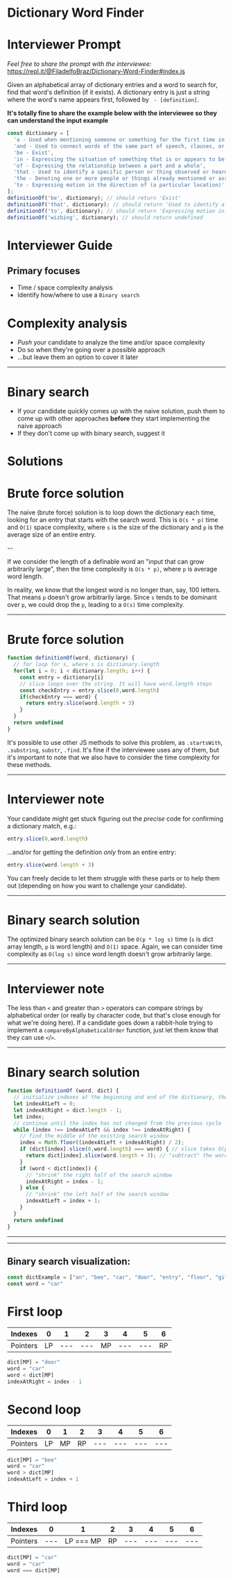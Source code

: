 # Dictionary Word Finder

# Interviewer Prompt

_Feel free to share the prompt with the interviewee:_ https://repl.it/@FiladelfoBraz/Dictionary-Word-Finder#index.js

Given an alphabetical array of dictionary entries and a word to search for, find that word's definition (if it exists). A dictionary entry is just a string where the word's name appears first, followed by ` - [definition]`.

**It's totally fine to share the example below with the interviewee so they can understand the input example**

```javascript
const dictionary = [
  'a - Used when mentioning someone or something for the first time in a text or conversation',
  'and - Used to connect words of the same part of speech, clauses, or sentences, that are to be taken jointly',
  'be - Exist',
  'in - Expressing the situation of something that is or appears to be enclosed or surrounded by something else',
  'of - Expressing the relationship between a part and a whole',
  'that - Used to identify a specific person or thing observed or heard by the speaker',
  'the - Denoting one or more people or things already mentioned or assumed to be common knowledge',
  'to - Expressing motion in the direction of (a particular location)'
];
definitionOf('be', dictionary); // should return 'Exist'
definitionOf('that', dictionary); // should return 'Used to identify a specific person or thing observed or heard by the speaker'
definitionOf('to', dictionary); // should return 'Expressing motion in the direction of (a particular location)'
definitionOf('wizbing', dictionary); // should return undefined
```



# Interviewer Guide

## Primary focuses

- Time / space complexity analysis
- Identify how/where to use a `Binary search`


# Complexity analysis

- *Push* your candidate to analyze the time and/or space complexity
- Do so when they're going over a possible approach
- ...but leave them an option to cover it later

---

# Binary search

- If your candidate quickly comes up with the naive solution, push them to come up with other approaches **before** they start implementing the naive approach
- If they don't come up with binary search, suggest it


# Solutions


# Brute force solution

The naive (brute force) solution is to loop down the dictionary each time, looking for an entry that starts with the search word. This is `O(s * p)` time and `O(1)` space complexity, where `s` is the size of the dictionary and `p` is the average size of an entire entry.

--

If we consider the length of a definable word an "input that can grow arbitrarily large", then the time complexity is `O(s * p)`, where `p` is average word length.

In reality, we know that the longest word is no longer than, say, 100 letters. That means `p` doesn't grow arbitrarily large. Since `s` tends to be dominant over `p`, we could drop the `p`, leading to a `O(s)` time complexity.

---

# Brute force solution

```javascript
function definitionOf(word, dictionary) {
  // for loop for s, where s is dictionary.length
  for(let i = 0; i < dictionary.length; i++) {
    const entry = dictionary[i]
    // slice loops over the string. It will have word.length steps
    const checkEntry = entry.slice(0,word.length)
    if(checkEntry === word) {
      return entry.slice(word.length + 3)
    }
  }
  return undefined
}
```

It's possible to use other JS methods to solve this problem, as `.startsWith`, `.substring`, `substr`, `.find`. It's fine if the interviewee uses any of them, but it's important to note that we also have to consider the time complexity for these methods.

---

# Interviewer note

Your candidate might get stuck figuring out the *precise* code for confirming a dictionary match, e.g.:

```javascript
entry.slice(0,word.length)
```

...and/or for getting the definition *only* from an entire entry:

```javascript
entry.slice(word.length + 3)
```

You can freely decide to let them struggle with these parts or to help them out (depending on how you want to challenge your candidate).

---

# Binary search solution

The optimized binary search solution can be `O(p * log s)` time (`s` is dict array length, `p` is word length) and `O(1)` space. Again, we can consider time complexity as `O(log s)` since word length doesn't grow arbitrarily large.

---

# Interviewer note

The less than `<` and greater than `>` operators can compare strings by alphabetical order (or really by character code, but that's close enough for what we're doing here). If a candidate goes down a rabbit-hole trying to implement a `compareByAlphabeticalOrder` function, just let them know that they can use `<`/`>`.

---

# Binary search solution

```javascript
function definitionOf (word, dict) {
  // initialize indexes at the beginning and end of the dictionary, these define the bounds of our "search window"
  let indexAtLeft = 0;
  let indexAtRight = dict.length - 1;
  let index;
  // continue until the index has not changed from the previous cycle
  while (index !== indexAtLeft && index !== indexAtRight) {
    // find the middle of the existing search window
    index = Math.floor((indexAtLeft + indexAtRight) / 2);
    if (dict[index].slice(0,word.length) === word) { // slice takes O(p) time
      return dict[index].slice(word.length + 3); // "subtract" the word itself (plus the ' - ' part)
    }
    if (word < dict[index]) {
      // "shrink" the right half of the search window
      indexAtRight = index - 1;
    } else {
      // "shrink" the left half of the search window
      indexAtLeft = index + 1;
    }
  }
  return undefined
}
```

---
---

## Binary search visualization:

```js
const dictExample = ["an", "bee", "car", "door", "entry", "floor", "gif"]
const word = "car"
```

# First loop

Indexes | 0 | 1 | 2 | 3 | 4 | 5 | 6
--- | --- | --- | --- | --- | --- | --- | ---
Pointers | LP | --- | --- | MP | --- | --- | RP

```js
dict[MP] = "door"
word = "car"
word < dict[MP]
indexAtRight = index - 1
```

# Second loop

Indexes | 0 | 1 | 2 | 3 | 4 | 5 | 6
--- | --- | --- | --- | --- | --- | --- | ---
Pointers | LP | MP | RP | --- | --- | --- | ---

```js
dict[MP] = "bee"
word = "car"
word > dict[MP]
indexAtLeft = index + 1
```

# Third loop

Indexes | 0 | 1 | 2 | 3 | 4 | 5 | 6
--- | --- | --- | --- | --- | --- | --- | ---
Pointers | --- | LP === MP | RP | --- | --- | --- | ---

```js
dict[MP] = "car"
word = "car"
word === dict[MP]
```
